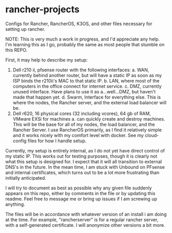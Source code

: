 # rancher-projects
Configs for Rancher, RancherOS, K3OS, and other files necessary for setting up rancher.

NOTE: This is very much a work in progress, and I'd appreciate any help.  I'm learning this as I go, probably the same as most people that stumble on this REPO.

First, it may help to describe my setup:
  1.  Dell r210 ii, pfsense router with the following interfaces:
    a.  WAN, currently behind another router, but will have a static IP as soon as my ISP binds the r210ii's MAC to that static IP.
    b.  LAN, where most of the computers in the office connect for internet service.
    c.  DMZ, currently unused interface. Have plans to use it as a...well...DMZ, but haven't made that happen yet.
    d.  Swarm, Interface for everything else.  This is where the nodes, the Rancher server, and the external load balancer will be.
  2.  Dell r620, 16 physical cores (32 including vcores), 64 gb of RAM, VMware EXSi for machines
    a.  can quickly create and destroy machines.  This will be the base for all of my nodes, the load balancer, and the Rancher Server.  I use RancherOS primarily, as I find it relatively simple and it works nicely with my comfort level with docker.  See my cloud-config files for how I handle setup.
    
Currently, my setup is entirely internal, as I do not yet have direct control of my static IP.  This works out for testing purposes, though it is clearly not what this setup is designed for.  I expect that it will all transition to external DNS's in the future. In the mean time, I am stuck with Unbound on PFsense and internal certificates, which turns out to be a lot more frustrating than initially anticipated.

I will try to document as best as possible why any given file suddenly appears on this repo, either by comments in the file or by updating this readme.  Feel free to message me or bring up issues if I am screwing up anything.

The files will be in accordance with whatever version of an install i am doing at the time.  For example, "rancherserver" is for a regular rancher server, with a self-generated certificate.  I will anonymize other versions a bit more.
